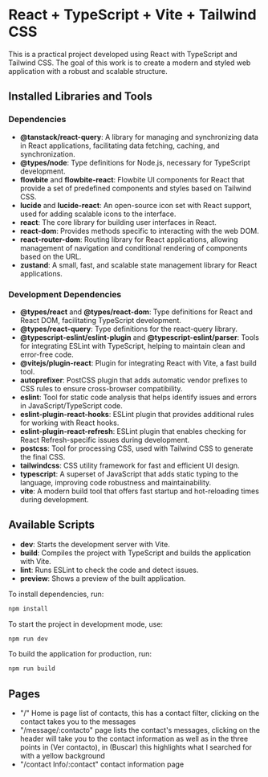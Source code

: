 # React + TypeScript + Vite + Tailwind CSS

This is a practical project developed using React with TypeScript and Tailwind CSS. The goal of this work is to create a modern and styled web application with a robust and scalable structure.

## Installed Libraries and Tools

### Dependencies

- **@tanstack/react-query**: A library for managing and synchronizing data in React applications, facilitating data fetching, caching, and synchronization.
- **@types/node**: Type definitions for Node.js, necessary for TypeScript development.
- **flowbite** and **flowbite-react**: Flowbite UI components for React that provide a set of predefined components and styles based on Tailwind CSS.
- **lucide** and **lucide-react**: An open-source icon set with React support, used for adding scalable icons to the interface.
- **react**: The core library for building user interfaces in React.
- **react-dom**: Provides methods specific to interacting with the web DOM.
- **react-router-dom**: Routing library for React applications, allowing management of navigation and conditional rendering of components based on the URL.
- **zustand**: A small, fast, and scalable state management library for React applications.

### Development Dependencies

- **@types/react** and **@types/react-dom**: Type definitions for React and React DOM, facilitating TypeScript development.
- **@types/react-query**: Type definitions for the react-query library.
- **@typescript-eslint/eslint-plugin** and **@typescript-eslint/parser**: Tools for integrating ESLint with TypeScript, helping to maintain clean and error-free code.
- **@vitejs/plugin-react**: Plugin for integrating React with Vite, a fast build tool.
- **autoprefixer**: PostCSS plugin that adds automatic vendor prefixes to CSS rules to ensure cross-browser compatibility.
- **eslint**: Tool for static code analysis that helps identify issues and errors in JavaScript/TypeScript code.
- **eslint-plugin-react-hooks**: ESLint plugin that provides additional rules for working with React hooks.
- **eslint-plugin-react-refresh**: ESLint plugin that enables checking for React Refresh-specific issues during development.
- **postcss**: Tool for processing CSS, used with Tailwind CSS to generate the final CSS.
- **tailwindcss**: CSS utility framework for fast and efficient UI design.
- **typescript**: A superset of JavaScript that adds static typing to the language, improving code robustness and maintainability.
- **vite**: A modern build tool that offers fast startup and hot-reloading times during development.

## Available Scripts

- **dev**: Starts the development server with Vite.
- **build**: Compiles the project with TypeScript and builds the application with Vite.
- **lint**: Runs ESLint to check the code and detect issues.
- **preview**: Shows a preview of the built application.

To install dependencies, run:
```bash
npm install
```

To start the project in development mode, use:
```bash
npm run dev
```

To build the application for production, run:
```bash
npm run build
```

## Pages
- "/" Home is page list of contacts, this has a contact filter, clicking on the contact takes you to the messages
- "/message/:contacto" page lists the contact's messages, clicking on the header will take you to the contact information as well as in the three points in (Ver contacto), in (Buscar) this highlights what I searched for with a yellow background
- "/contact Info/:contact" contact information page